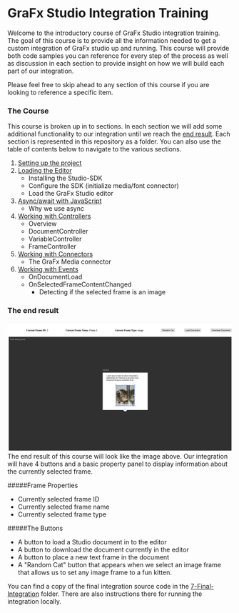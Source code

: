 # GraFx Studio Integration Training

Welcome to the introductory course of GraFx Studio integration training. The goal of this course is to provide all the information needed to get a custom integration of GraFx studio up and running. This course will provide both code samples you can reference for every step of the process as well as discussion in each section to provide insight on how we will build each part of our integration.

Please feel free to skip ahead to any section of this course if you are looking to reference a specific item.


### The Course
This course is broken up in to sections. In each section we will add some additional functionality to our integration until we reach the [end result](#the-end-result). Each section is represented in this repository as a folder. You can also use the table of contents below to navigate to the various sections.

1. [Setting up the project](./1-Setting-Up-Project/)
1. [Loading the Editor](./2-Loading-The-Editor/)
	- Installing the Studio-SDK
	- Configure the SDK (initialize media/font connector)
	- Load the GraFx Studio editor
1. [Async/await with JavaScript](./3-Async-Javascript/README.md)
	- Why we use async
1. [Working with Controllers](./4-Working-with-Controllers/README.md)
	- Overview
	- DocumentController
	- VariableController
	- FrameController
1. [Working with Connectors](./5-Working-with-Connectors/)
	- The GraFx Media connector
1. [Working with Events](./6-Working-with-Events/)
	- OnDocumentLoad
	- OnSelectedFrameContentChanged
		- Detecting if the selected frame is an image

### The end result
![A picture of the final integration](./assets/final-integration.png)
The end result of this course will look like the image above. Our integration will have 4 buttons and a basic property panel to display information about the currently selected frame.

#####Frame Properties
- Currently selected frame ID
- Currently selected frame name
- Currently selected frame type

#####The Buttons
- A button to load a Studio document in to the editor
- A button to download the document currently in the editor
- A button to place a new text frame in the document
- A "Random Cat" button that appears when we select an image frame that allows us to set any image frame to a fun kitten.


You can find a copy of the final integration source code in the [7-Final-Integration](./7-Final-Integration/) folder. There are also instructions there for running the integration locally.

